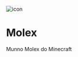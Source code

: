![icon](https://github.com/user-attachments/assets/6961fda9-9198-4de5-8eee-64d11c7c626e)

# Molex
 Munno Molex do Minecraft

